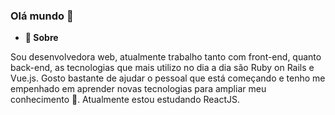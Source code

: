 ### Olá mundo 👋

- **🤔 Sobre**

Sou desenvolvedora web, atualmente trabalho tanto com front-end, quanto back-end, as tecnologias que mais utilizo no dia a dia são Ruby on Rails e Vue.js. Gosto bastante de ajudar o pessoal que está começando e tenho me empenhado em aprender novas tecnologias para ampliar meu conhecimento 🌱. Atualmente estou estudando ReactJS. 

